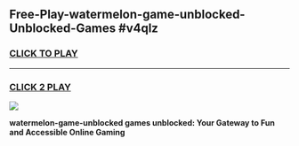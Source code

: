 
## Free-Play-watermelon-game-unblocked-Unblocked-Games #v4qlz
<h3>
<a href="https://news.freeplayer.one?title=watermelon-game-unblocked&ref=8M">CLICK TO PLAY</a></h3>
<hr>

<h3>
<a href="https://news.freeplayer.one?title=watermelon-game-unblocked&ref=8M">CLICK 2 PLAY</a>
  
</h3>

<a href="https://news.freeplayer.one?title=watermelon-game-unblocked&ref=8M"><img src="https://clearcache.store/games.png"></a>


**watermelon-game-unblocked games unblocked: Your Gateway to Fun and Accessible Online Gaming**
